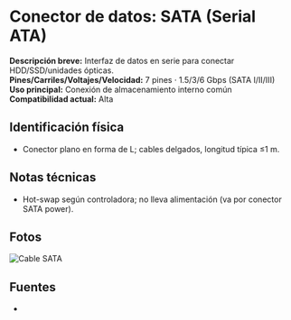 
# Conector de datos: SATA (Serial ATA)

**Descripción breve:** Interfaz de datos en serie para conectar HDD/SSD/unidades ópticas.  
**Pines/Carriles/Voltajes/Velocidad:** 7 pines · 1.5/3/6 Gbps (SATA I/II/III)  
**Uso principal:** Conexión de almacenamiento interno común  
**Compatibilidad actual:** Alta

## Identificación física
- Conector plano en forma de L; cables delgados, longitud típica ≤1 m.

## Notas técnicas
- Hot-swap según controladora; no lleva alimentación (va por conector SATA power).

## Fotos
![Cable SATA](../../../assets/img/11-conectores_datos/sata_cable.jpg "Cable SATA")

## Fuentes
- 
